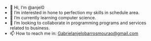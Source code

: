 - 👋 Hi, I’m @anjel0
- 👀 I’m interested in hone to perfection my skills in schedule area.
- 🌱 I’m currently learning computer science.
- 💞️ I’m looking to collaborate in programming programs and services related to business.
- 📫 How to reach me in: Gabrielanjelobarrosmourao@gmail.com

<!---
anjel0/anjel0 is a ✨ special ✨ repository because its `README.md` (this file) appears on your GitHub profile.
You can click the Preview link to take a look at your changes.
--->
